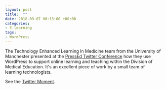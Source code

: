```yaml
---
layout: post
title:  ""
date: 2018-03-07 00:13:00 +00:00
categories:
- E-learning
tags:
- WordPress
---
```


The Technology Enhanced Learning In Medicine team from the University of Manchester presented at the [PressEd Twitter Conference](https://twitter.com/pressedconf) how they use WordPress to support online learning and teaching within the Division of Medical Education. It's an excellent piece of work by a small team of learning technologists.

See the [Twitter Moment](https://twitter.com/i/moments/979308172774182912).
